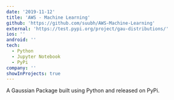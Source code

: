 ```yaml
---
date: '2019-11-12'
title: 'AWS - Machine Learning'
github: 'https://github.com/suubh/AWS-Machine-Learning'
external: 'https://test.pypi.org/project/gau-distributions/'
ios: ''
android: ''
tech:
  - Python
  - Jupyter Notebook
  - PyPi
company: ''
showInProjects: true
---
```


A Gaussian Package built using Python and released on PyPi.
